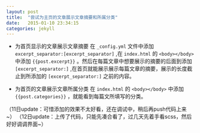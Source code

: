```yaml
---
layout: post
title:  "尝试为主页的文章展示文章摘要和所属分类"
date:   2015-01-10 23:34:15
categories: jekyll
---
```


* 为首页显示的文章展示文章摘要
在 `_config.yml` 文件中添加 `excerpt_separator:[excerpt_separator]` ,在 `index.html` 的 `<body></body>` 中添加 `{{post.excerpt}}` 。然后在每篇文章中想要展示的摘要的后面到添加 `[excerpt_separator:]` ,在首页就能展示展示每篇文章的摘要，展示的长度截止到所添加的 `[excerpt_separator:]` 之前的内容。

* 为首页的文章展示文章所属分类
在 `index.html` 的 `<body></body>` 中添加 `{{post.categories}}` ，就能看到每篇文所填写的分类。


（11日update：可惜添加的效果不太好看，还在调试中，稍后再push代码上来~）
（12日update：上传了代码，只能先凑合看了，过几天先着手看scss，然后好好调调界面~）